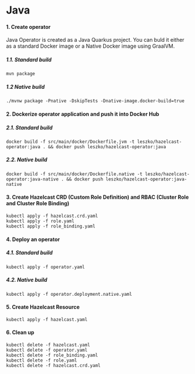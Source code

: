 
# Java

#### 1. Create operator

Java Operator is created as a Java Quarkus project. You can buld it either as a standard Docker image or a Native Docker image using GraalVM.

##### 1.1. Standard build
```
mvn package
```

##### 1.2 Native build
```
./mvnw package -Pnative -DskipTests -Dnative-image.docker-build=true
```

#### 2. Dockerize operator application and push it into Docker Hub

##### 2.1. Standard build
```
docker build -f src/main/docker/Dockerfile.jvm -t leszko/hazelcast-operator:java . && docker push leszko/hazelcast-operator:java
```

##### 2.2. Native build
```
docker build -f src/main/docker/Dockerfile.native -t leszko/hazelcast-operator:java-native . && docker push leszko/hazelcast-operator:java-native
```

#### 3. Create Hazelcast CRD (Custom Role Definition) and RBAC (Cluster Role and Cluster Role Binding)
```
kubectl apply -f hazelcast.crd.yaml
kubectl apply -f role.yaml
kubectl apply -f role_binding.yaml
```

#### 4. Deploy an operator

##### 4.1. Standard build
```
kubectl apply -f operator.yaml
```

##### 4.2. Native build
```
kubectl apply -f operator.deployment.native.yaml
```

#### 5. Create Hazelcast Resource
```
kubectl apply -f hazelcast.yaml
```

#### 6. Clean up
```
kubectl delete -f hazelcast.yaml
kubectl delete -f operator.yaml
kubectl delete -f role_binding.yaml
kubectl delete -f role.yaml
kubectl delete -f hazelcast.crd.yaml
```
